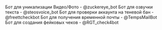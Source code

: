 Бот для уникализации Видео/Фото - @zuckereye_bot
Бот для озвучки текста - @steosvoice_bot
Бот для проверки аккаунта на теневой бан - @freettcheckbot
Бот для получения временной почты - @TempsMailBot
Бот для создания фейковых чеков - @RGT_check4bot
